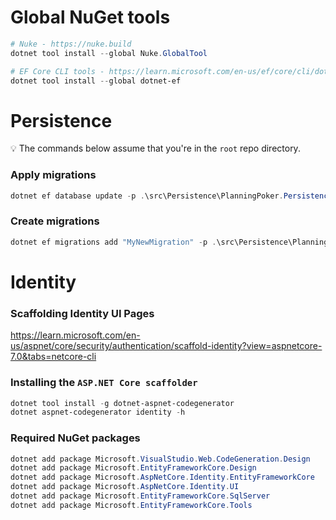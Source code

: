 # Global NuGet tools

```powershell
# Nuke - https://nuke.build
dotnet tool install --global Nuke.GlobalTool

# EF Core CLI tools - https://learn.microsoft.com/en-us/ef/core/cli/dotnet
dotnet tool install --global dotnet-ef
```

# Persistence
💡 The commands below assume that you're in the `root` repo directory.

### Apply migrations
```powershell
dotnet ef database update -p .\src\Persistence\PlanningPoker.Persistence.csproj -s .\src\WebAPI\PlanningPoker.WebAPI.csproj
```

### Create migrations
```powershell
dotnet ef migrations add "MyNewMigration" -p .\src\Persistence\PlanningPoker.Persistence.csproj -s .\src\WebAPI\PlanningPoker.WebAPI.csproj
```

# Identity
### Scaffolding Identity UI Pages
https://learn.microsoft.com/en-us/aspnet/core/security/authentication/scaffold-identity?view=aspnetcore-7.0&tabs=netcore-cli

### Installing the `ASP.NET Core scaffolder`
```powershell
dotnet tool install -g dotnet-aspnet-codegenerator
dotnet aspnet-codegenerator identity -h
```

### Required NuGet packages
```powershell
dotnet add package Microsoft.VisualStudio.Web.CodeGeneration.Design
dotnet add package Microsoft.EntityFrameworkCore.Design
dotnet add package Microsoft.AspNetCore.Identity.EntityFrameworkCore
dotnet add package Microsoft.AspNetCore.Identity.UI
dotnet add package Microsoft.EntityFrameworkCore.SqlServer
dotnet add package Microsoft.EntityFrameworkCore.Tools
```